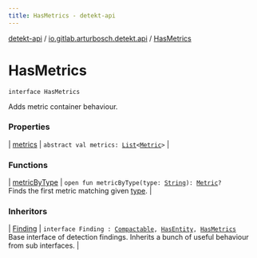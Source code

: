 ```yaml
---
title: HasMetrics - detekt-api
---
```


[detekt-api](../../index.html) / [io.gitlab.arturbosch.detekt.api](../index.html) / [HasMetrics](./index.html)

# HasMetrics

`interface HasMetrics`

Adds metric container behaviour.

### Properties

| [metrics](metrics.html) | `abstract val metrics: `[`List`](https://kotlinlang.org/api/latest/jvm/stdlib/kotlin.collections/-list/index.html)`<`[`Metric`](../-metric/index.html)`>` |

### Functions

| [metricByType](metric-by-type.html) | `open fun metricByType(type: `[`String`](https://kotlinlang.org/api/latest/jvm/stdlib/kotlin/-string/index.html)`): `[`Metric`](../-metric/index.html)`?`<br>Finds the first metric matching given [type](metric-by-type.html#io.gitlab.arturbosch.detekt.api.HasMetrics$metricByType(kotlin.String)/type). |

### Inheritors

| [Finding](../-finding/index.html) | `interface Finding : `[`Compactable`](../-compactable/index.html)`, `[`HasEntity`](../-has-entity/index.html)`, `[`HasMetrics`](./index.html)<br>Base interface of detection findings. Inherits a bunch of useful behaviour from sub interfaces. |

